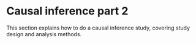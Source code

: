# Causal inference part 2

This section explains how to do a causal inference study, covering study design and analysis methods.

```{tableofcontents}
```
